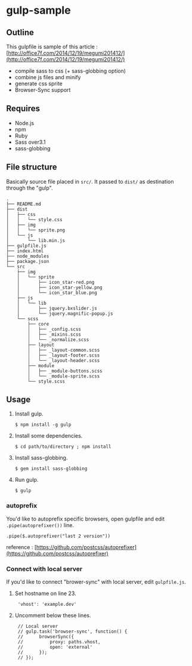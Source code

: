 gulp-sample
============

## Outline

This gulpfile is sample of this article : [http://office7f.com/2014/12/19/megumi201412/](http://office7f.com/2014/12/19/megumi201412/)

* compile sass to css (+ sass-globbing option)
* combine js files and minify
* generate css sprite
* Browser-Sync support

## Requires

* Node.js
* npm
* Ruby
* Sass over3.1
* sass-globbing

## File structure

Basically source file placed in `src/`. It passed to `dist/` as destination through the "gulp".
~~~~
.
├── README.md
├── dist
│   ├── css
│   │   └── style.css
│   ├── img
│   │   └── sprite.png
│   └── js
│       └── lib.min.js
├── gulpfile.js
├── index.html
├── node_modules
├── package.json
└── src
    ├── img
    │   └── sprite
    │       ├── icon_star-red.png
    │       ├── icon_star-yellow.png
    │       └── icon_star_blue.png
    ├── js
    │   └── lib
    │       ├── jquery.bxslider.js
    │       └── jquery.magnific-popup.js
    └── scss
        ├── core
        │   ├── _config.scss
        │   ├── _mixins.scss
        │   └── _normalize.scss
        ├── layout
        │   ├── _layout-common.scss
        │   ├── _layout-footer.scss
        │   └── _layout-header.scss
        ├── module
        │   ├── _module-buttons.scss
        │   └── _module-sprite.scss
        └── style.scss

~~~~

## Usage

1.  Install gulp.

		$ npm install -g gulp

2.  Install some dependencies.

		$ cd path/to/directory ; npm install
	
3.  Install sass-globbing.

		$ gem install sass-globbing

4.  Run gulp.

		$ gulp


### autoprefix

You'd like to autoprefix specific browsers, open gulpfile and edit `.pipe(autoprefixer())` line.

>
	.pipe($.autoprefixer("last 2 version"))


reference : [https://github.com/postcss/autoprefixer](https://github.com/postcss/autoprefixer)


### Connect with local server

If you'd like to connect "brower-sync" with local server, edit `gulpfile.js`.

1. Set hostname on line 23.

	>
		'vhost': 'example.dev'

2. Uncomment below these lines.

	>
		// Local server
		// gulp.task('browser-sync', function() {
		// 		browserSync({
		// 			proxy: paths.vhost,
		// 			open: 'external'
		// 		});
		// });

